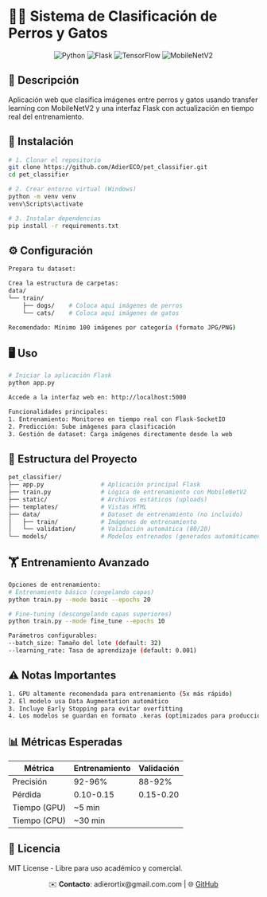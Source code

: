 # 🐶🐱 Sistema de Clasificación de Perros y Gatos

<p align="center">
  <img src="https://img.shields.io/badge/Python-3.8%2B-blue" alt="Python">
  <img src="https://img.shields.io/badge/Flask-3.0.2-green" alt="Flask">
  <img src="https://img.shields.io/badge/TensorFlow-2.16.1-orange" alt="TensorFlow">
  <img src="https://img.shields.io/badge/MobileNetV2-Transfer_Learning-yellow" alt="MobileNetV2">
</p>

## 📌 Descripción
Aplicación web que clasifica imágenes entre perros y gatos usando transfer learning con MobileNetV2 y una interfaz Flask con actualización en tiempo real del entrenamiento.

## 🚀 Instalación

```bash
# 1. Clonar el repositorio
git clone https://github.com/AdierECO/pet_classifier.git
cd pet_classifier

# 2. Crear entorno virtual (Windows)
python -m venv venv
venv\Scripts\activate

# 3. Instalar dependencias
pip install -r requirements.txt
```

## ⚙️ Configuración

```bash
Prepara tu dataset:

Crea la estructura de carpetas:
data/
└── train/
    ├── dogs/    # Coloca aquí imágenes de perros
    └── cats/    # Coloca aquí imágenes de gatos

Recomendado: Mínimo 100 imágenes por categoría (formato JPG/PNG)
```

## 🖥️ Uso

```bash
# Iniciar la aplicación Flask
python app.py

Accede a la interfaz web en: http://localhost:5000

Funcionalidades principales:
1. Entrenamiento: Monitoreo en tiempo real con Flask-SocketIO
2. Predicción: Sube imágenes para clasificación
3. Gestión de dataset: Carga imágenes directamente desde la web
```

## 📂 Estructura del Proyecto

```bash
pet_classifier/
├── app.py                # Aplicación principal Flask
├── train.py              # Lógica de entrenamiento con MobileNetV2
├── static/               # Archivos estáticos (uploads)
├── templates/            # Vistas HTML
├── data/                 # Dataset de entrenamiento (no incluido)
│   ├── train/            # Imágenes de entrenamiento
│   └── validation/       # Validación automática (80/20)
└── models/               # Modelos entrenados (generados automáticamente)
```

## 🏋️ Entrenamiento Avanzado

```bash
Opciones de entrenamiento:
# Entrenamiento básico (congelando capas)
python train.py --mode basic --epochs 20

# Fine-tuning (descongelando capas superiores)
python train.py --mode fine_tune --epochs 10

Parámetros configurables:
--batch_size: Tamaño del lote (default: 32)
--learning_rate: Tasa de aprendizaje (default: 0.001)
```

## ⚠️ Notas Importantes

```bash
1. GPU altamente recomendada para entrenamiento (5x más rápido)
2. El modelo usa Data Augmentation automático
3. Incluye Early Stopping para evitar overfitting
4. Los modelos se guardan en formato .keras (optimizados para producción)
```

## 📊 Métricas Esperadas

| Métrica         | Entrenamiento | Validación |
|-----------------|---------------|------------|
| Precisión       | 92-96%        | 88-92%     |
| Pérdida         | 0.10-0.15     | 0.15-0.20  |
| Tiempo (GPU)    | ~5 min        |            |
| Tiempo (CPU)    | ~30 min       |            |

## 📄 Licencia
MIT License - Libre para uso académico y comercial.

<div align="center">
  <p>✉️ <strong>Contacto</strong>: adierortix@gmail.com.com | 🌐 <a href="https://github.com/AdierECO">GitHub</a></p>
</div>
